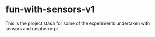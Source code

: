# fun-with-sensors-v1
This is the project stash for some of the experiments undertaken with sensors and raspberry pi
